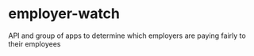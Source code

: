 # employer-watch
API and group of apps to determine which employers are paying fairly to their employees
